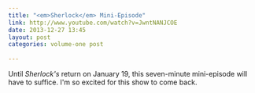 ```yaml
---
title: "<em>Sherlock</em> Mini-Episode"
link: http://www.youtube.com/watch?v=JwntNANJCOE
date: 2013-12-27 13:45
layout: post
categories: volume-one post
 
---
```



Until _Sherlock's_ return on January 19, this seven-minute mini-episode will have to suffice. I'm so excited for this show to come back.
